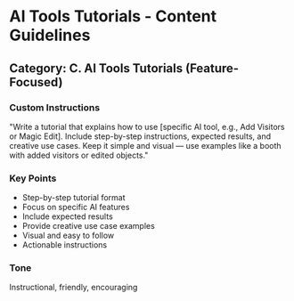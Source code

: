 # AI Tools Tutorials - Content Guidelines

## Category: C. AI Tools Tutorials (Feature-Focused)

### Custom Instructions

"Write a tutorial that explains how to use [specific AI tool, e.g., Add Visitors or Magic Edit].
Include step-by-step instructions, expected results, and creative use cases.
Keep it simple and visual — use examples like a booth with added visitors or edited objects."

### Key Points
- Step-by-step tutorial format
- Focus on specific AI features
- Include expected results
- Provide creative use case examples
- Visual and easy to follow
- Actionable instructions

### Tone
Instructional, friendly, encouraging
